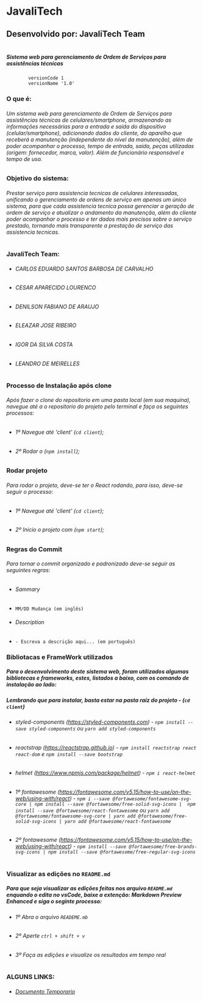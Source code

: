 
# JavaliTech
## Desenvolvido por: JavaliTech Team

#
##### Sistema web para gerenciamento de Ordem de Serviços para assistências técnicas
```
        versionCode 1
        versionName '1.0'
```
### O que é:
###### Um sistema web para gerenciamento de Ordem de Serviços para assistências técnicas de celulares/smartphone, armazenando as informações necessárias para a entrada e saída do dispositivo (celular/smartphone), adicionando dados do cliente, do aparelho que receberá a manutenção (independente do nível da manutenção), além de poder acompanhar o processo, tempo de entrada, saída, peças utilizadas (origem: fornecedor, marca, valor). Além de funcionário responsável e tempo de uso.

### Objetivo do sistema:
###### Prestar serviço para assistencia tecnicas de celulares interessadas, unificando o gerenciamento de ordens de serviço em apenas um único sistema, para que cada assistencia tecnica possa gerenciar a geração de ordem de serviço e atualizar o andamento da manutenção, além do cliente poder acompanhar o processo e ter dados mais precisos sobre o serviço prestado, tornando mais transparente a prestação de serviço das assistencia tecnicas.

#
### JavaliTech Team:
 - ######  CARLOS EDUARDO SANTOS BARBOSA DE CARVALHO
 - ######  CESAR APARECIDO LOURENCO
 - ######  DENILSON FABIANO DE ARAUJO
 - ######  ELEAZAR JOSE RIBEIRO
 - ######  IGOR DA SILVA COSTA
 - ######  LEANDRO DE MEIRELLES

#
### Processo de Instalação após clone
###### Após fazer o clone do repositorio em uma pasta local (em sua maquina), navegue até a o repositorio do projeto pelo terminal e faça os seguintes processos:
 - ######  1º Navegue até 'client' (```cd client```);
 - ######  2º Rodar o (```npm install```);

### Rodar projeto
###### Para rodar o projeto, deve-se ter o React rodando, para isso, deve-se seguir o processo:
 - ######  1º Navegue até 'client' (```cd client```);
 - ######  2º Inicio o projeto com (```npm start```);

### Regras do Commit
###### Para tornar o commit organizado e padronizado deve-se seguir as seguintes regras:
 - ######  Sammary 
 - ```MM/DD Mudança (em inglês)```
 - ######  Description 
 - ```- Escreva a descrição aqui... (em português)```

### Bibliotacas e FrameWork utilizados
##### Para o desenvolvimento deste sistema web, foram utilizados algumas bibliotecas e frameworks, estes, listados a baixo, com os comando de instalação ao lado:
##### Lembrando que para instalar, basta estar na pasta raiz do projeto - (```cd client```)

 - ######  styled-components (https://styled-components.com) - ```npm install --save styled-components``` ou ```yarn add styled-components```
 - ######  reactstrap (https://reactstrap.github.io) - ```npm install reactstrap react react-dom``` e ```npm install --save bootstrap```
 - ######  helmet (https://www.npmjs.com/package/helmet) - ```npm i react-helmet```
 - ######  1º fontawesome (https://fontawesome.com/v5.15/how-to-use/on-the-web/using-with/react) - ```npm i --save @fortawesome/fontawesome-svg-core | npm install --save @fortawesome/free-solid-svg-icons |  npm install --save @fortawesome/react-fontawesome``` ou ```yarn add @fortawesome/fontawesome-svg-core | yarn add @fortawesome/free-solid-svg-icons | yarn add @fortawesome/react-fontawesome```
 - ######  2º fontawesome (https://fontawesome.com/v5.15/how-to-use/on-the-web/using-with/react) - ```npm install --save @fortawesome/free-brands-svg-icons | npm install --save @fortawesome/free-regular-svg-icons```

#
### Visualizar as edições no ```README.md```
##### Para que seja visualizar as edições feitas nos arquivo ```README.md``` enquando o edita no vsCode, baixe a extenção: Markdown Preview Enhanced e siga o seginte processo:
 - ######  1º Abra o arquivo ```READEME.mb```
 - ######  2º Aperte  ```ctrl + shift + v```
 - ######  3º Faça as edições e visualize os resultados em tempo real

#
### ALGUNS LINKS:
- ###### [Documento Temporario](https://docs.google.com/document/d/1R4NLWr8RZt11Kn9XUsH8bMgqU1FCFathNo6xrvawrxc/edit?usp=sharing)
